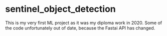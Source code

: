 # sentinel_object_detection
This is my very first ML project as it was my diploma work in 2020. Some of the code unfortunately out of date, because the Fastai API has changed.
